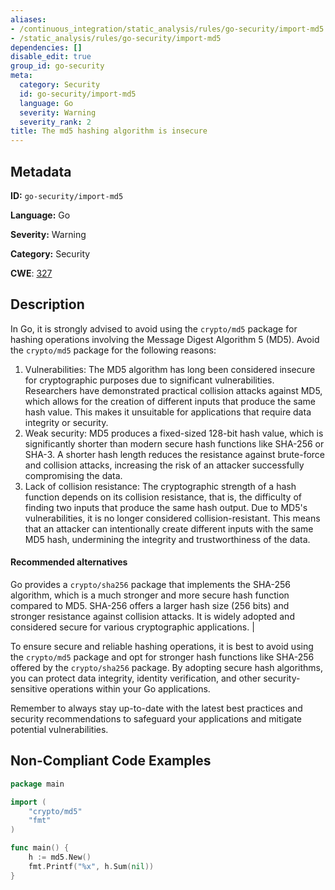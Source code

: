 ```yaml
---
aliases:
- /continuous_integration/static_analysis/rules/go-security/import-md5
- /static_analysis/rules/go-security/import-md5
dependencies: []
disable_edit: true
group_id: go-security
meta:
  category: Security
  id: go-security/import-md5
  language: Go
  severity: Warning
  severity_rank: 2
title: The md5 hashing algorithm is insecure
---
```

<!--  SOURCED FROM https://github.com/DataDog/datadog-static-analyzer-rule-docs -->


## Metadata
**ID:** `go-security/import-md5`

**Language:** Go

**Severity:** Warning

**Category:** Security

**CWE**: [327](https://cwe.mitre.org/data/definitions/327.html)

## Description
In Go, it is strongly advised to avoid using the `crypto/md5` package for hashing operations involving the Message Digest Algorithm 5 (MD5). Avoid the `crypto/md5` package for the following reasons:

1.  Vulnerabilities: The MD5 algorithm has long been considered insecure for cryptographic purposes due to significant vulnerabilities. Researchers have demonstrated practical collision attacks against MD5, which allows for the creation of different inputs that produce the same hash value. This makes it unsuitable for applications that require data integrity or security.
2.  Weak security: MD5 produces a fixed-sized 128-bit hash value, which is significantly shorter than modern secure hash functions like SHA-256 or SHA-3. A shorter hash length reduces the resistance against brute-force and collision attacks, increasing the risk of an attacker successfully compromising the data.
3. Lack of collision resistance: The cryptographic strength of a hash function depends on its collision resistance, that is, the difficulty of finding two inputs that produce the same hash output. Due to MD5's vulnerabilities, it is no longer considered collision-resistant. This means that an attacker can intentionally create different inputs with the same MD5 hash, undermining the integrity and trustworthiness of the data.

#### Recommended alternatives

Go provides a `crypto/sha256` package that implements the SHA-256 algorithm, which is a much stronger and more secure hash function compared to MD5. SHA-256 offers a larger hash size (256 bits) and stronger resistance against collision attacks. It is widely adopted and considered secure for various cryptographic applications. |

To ensure secure and reliable hashing operations, it is best to avoid using the `crypto/md5` package and opt for stronger hash functions like SHA-256 offered by the `crypto/sha256` package. By adopting secure hash algorithms, you can protect data integrity, identity verification, and other security-sensitive operations within your Go applications.

Remember to always stay up-to-date with the latest best practices and security recommendations to safeguard your applications and mitigate potential vulnerabilities.


## Non-Compliant Code Examples
```go
package main

import (
	"crypto/md5"
	"fmt"
)

func main() {
	h := md5.New()
	fmt.Printf("%x", h.Sum(nil))
}
```
